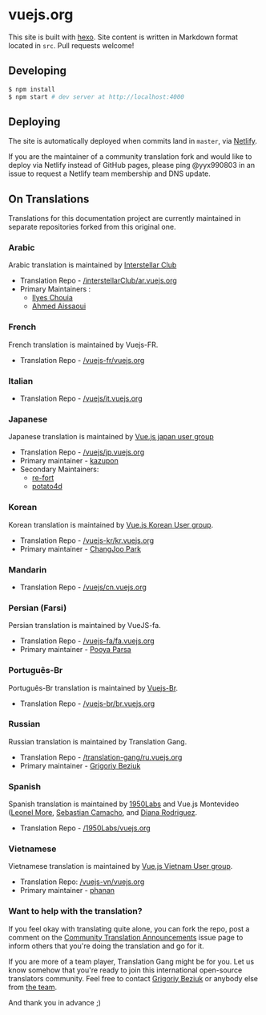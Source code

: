 ﻿# vuejs.org

This site is built with [hexo](http://hexo.io/). Site content is written in Markdown format located in `src`. Pull requests welcome!

## Developing

``` bash
$ npm install
$ npm start # dev server at http://localhost:4000
```

## Deploying

The site is automatically deployed when commits land in `master`, via [Netlify](https://www.netlify.com/).

If you are the maintainer of a community translation fork and would like to deploy via Netlify instead of GitHub pages, please ping @yyx990803 in an issue to request a Netlify team membership and DNS update.

## On Translations

Translations for this documentation project are currently maintained in separate repositories forked from this original one.

### Arabic

Arabic translation is maintained by [Interstellar Club](https://github.com/InterstellarClub)

* Translation Repo - [/interstellarClub/ar.vuejs.org](https://github.com/interstellarClub/ar.vuejs.org)
* Primary Maintainers :
    * [Ilyes Chouia](https://github.com/celyes)
    * [Ahmed Aissaoui](https://github.com/Aissaoui-Ahmed)

### French

French translation is maintained by Vuejs-FR.
* Translation Repo - [/vuejs-fr/vuejs.org](https://github.com/vuejs-fr/vuejs.org)

### Italian

* Translation Repo - [/vuejs/it.vuejs.org](https://github.com/vuejs/it.vuejs.org)

### Japanese

Japanese translation is maintained by [Vue.js japan user group](https://github.com/vuejs-jp)

* Translation Repo - [/vuejs/jp.vuejs.org](https://github.com/vuejs/jp.vuejs.org)
* Primary maintainer - [kazupon](https://github.com/kazupon)
* Secondary Maintainers:
    * [re-fort](https://github.com/re-fort)
    * [potato4d](https://github.com/potato4d)

### Korean

Korean translation is maintained by [Vue.js Korean User group](https://github.com/vuejs-kr).

* Translation Repo - [/vuejs-kr/kr.vuejs.org](https://github.com/vuejs-kr/kr.vuejs.org)
* Primary maintainer - [ChangJoo Park](https://github.com/ChangJoo-Park)

### Mandarin

* Translation Repo - [/vuejs/cn.vuejs.org](https://github.com/vuejs/cn.vuejs.org)

### Persian (Farsi)

Persian translation is maintained by VueJS-fa.

* Translation Repo - [/vuejs-fa/fa.vuejs.org](https://github.com/vuejs-fa/fa.vuejs.org)
* Primary maintainer - [Pooya Parsa](https://github.com/pi0)

### Português-Br

Português-Br translation is maintained by [Vuejs-Br](https://github.com/vuejs-br).

* Translation Repo - [/vuejs-br/br.vuejs.org](https://github.com/vuejs-br/br.vuejs.org)

### Russian

Russian translation is maintained by Translation Gang.

* Translation Repo - [/translation-gang/ru.vuejs.org](https://github.com/translation-gang/ru.vuejs.org)
* Primary maintainer - [Grigoriy Beziuk](https://gbezyuk.github.io)

### Spanish

Spanish translation is maintained by [1950Labs](https://1950labs.com) and Vue.js Montevideo ([Leonel More](https://twitter.com/leonelmore), [Sebastian Camacho](https://twitter.com/sxcamacho), and [Diana Rodriguez](https://vue.beingadev.rocks).

* Translation Repo - [/1950Labs/vuejs.org](https://github.com/1950Labs/vuejs.org)

### Vietnamese

Vietnamese translation is maintained by [Vue.js Vietnam User group](https://github.com/vuejs-vn/).

* Translation Repo: [/vuejs-vn/vuejs.org](https://github.com/vuejs-vn/vuejs.org)
* Primary maintainer - [phanan](https://github.com/phanan)

### Want to help with the translation?

If you feel okay with translating quite alone, you can fork the repo, post a comment on the [Community Translation Announcements](https://github.com/vuejs/vuejs.org/issues/2015) issue page to inform others that you're doing the translation and go for it.

If you are more of a team player, Translation Gang might be for you. Let us know somehow that you're ready to join this international open-source translators community. Feel free to contact [Grigoriy Beziuk](https://gbezyuk.github.io) or anybody else from [the team](https://github.com/orgs/translation-gang/people).

And thank you in advance ;)
